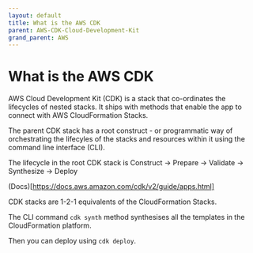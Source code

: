 ```yaml
---
layout: default
title: What is the AWS CDK
parent: AWS-CDK-Cloud-Development-Kit
grand_parent: AWS
---
```


# What is the AWS CDK

AWS Cloud Development Kit (CDK) is a stack that co-ordinates the lifecycles of nested stacks.
It ships with methods that enable the app to connect with AWS CloudFormation Stacks.

The parent CDK stack has a root construct - or programmatic way of orchestrating the lifecyles of the stacks and resources within it using the command line interface (CLI).

The lifecycle in the root CDK stack is Construct -> Prepare -> Validate -> Synthesize -> Deploy

(Docs)[https://docs.aws.amazon.com/cdk/v2/guide/apps.html]

CDK stacks are 1-2-1 equivalents of the CloudFormation Stacks.

The CLI command `cdk synth` method synthesises all the templates in the CloudFormation platform.

Then you can deploy using `cdk deploy`.
